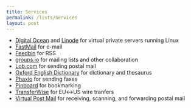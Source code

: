 ```yaml
---
title: Services
permalink: /lists/Services
layout: post
---
```


- [Digital Ocean](https://digitalocean.com) and [Linode](https://linode.com) for virtual private servers running Linux
- [FastMail](https://fastmail.com) for e-mail
- [Feedbin](https://feedbin.com) for RSS
- [groups.io](https://groups.io) for mailing lists and other collaboration
- [Lob.com](https://lob.com) for sending postal mail
- [Oxford English Dictionary](https://oed.com) for dictionary and thesaurus
- [Phaxio](https://phaxio.com) for sending faxes
- [Pinboard](https://pinboard.in) for bookmarking
- [TransferWise](https://transferwise.com) for EU&harr;US wire tranfers
- [Virtual Post Mail](https://virtualpostmail.com) for receiving, scanning, and forwarding postal mail
